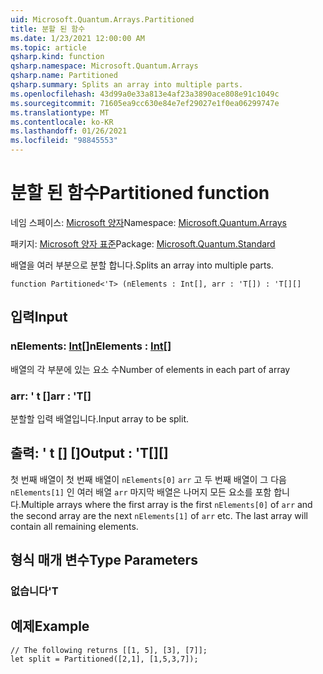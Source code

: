 ```yaml
---
uid: Microsoft.Quantum.Arrays.Partitioned
title: 분할 된 함수
ms.date: 1/23/2021 12:00:00 AM
ms.topic: article
qsharp.kind: function
qsharp.namespace: Microsoft.Quantum.Arrays
qsharp.name: Partitioned
qsharp.summary: Splits an array into multiple parts.
ms.openlocfilehash: 43d99a0e33a813e4af23a3890ace808e91c1049c
ms.sourcegitcommit: 71605ea9cc630e84e7ef29027e1f0ea06299747e
ms.translationtype: MT
ms.contentlocale: ko-KR
ms.lasthandoff: 01/26/2021
ms.locfileid: "98845553"
---
```

# <a name="partitioned-function"></a><span data-ttu-id="500f1-102">분할 된 함수</span><span class="sxs-lookup"><span data-stu-id="500f1-102">Partitioned function</span></span>

<span data-ttu-id="500f1-103">네임 스페이스: [Microsoft 양자](xref:Microsoft.Quantum.Arrays)</span><span class="sxs-lookup"><span data-stu-id="500f1-103">Namespace: [Microsoft.Quantum.Arrays](xref:Microsoft.Quantum.Arrays)</span></span>

<span data-ttu-id="500f1-104">패키지: [Microsoft 양자 표준](https://nuget.org/packages/Microsoft.Quantum.Standard)</span><span class="sxs-lookup"><span data-stu-id="500f1-104">Package: [Microsoft.Quantum.Standard](https://nuget.org/packages/Microsoft.Quantum.Standard)</span></span>


<span data-ttu-id="500f1-105">배열을 여러 부분으로 분할 합니다.</span><span class="sxs-lookup"><span data-stu-id="500f1-105">Splits an array into multiple parts.</span></span>

```qsharp
function Partitioned<'T> (nElements : Int[], arr : 'T[]) : 'T[][]
```


## <a name="input"></a><span data-ttu-id="500f1-106">입력</span><span class="sxs-lookup"><span data-stu-id="500f1-106">Input</span></span>

### <a name="nelements--int"></a><span data-ttu-id="500f1-107">nElements: [Int](xref:microsoft.quantum.lang-ref.int)[]</span><span class="sxs-lookup"><span data-stu-id="500f1-107">nElements : [Int](xref:microsoft.quantum.lang-ref.int)[]</span></span>

<span data-ttu-id="500f1-108">배열의 각 부분에 있는 요소 수</span><span class="sxs-lookup"><span data-stu-id="500f1-108">Number of elements in each part of array</span></span>


### <a name="arr--t"></a><span data-ttu-id="500f1-109">arr: ' t []</span><span class="sxs-lookup"><span data-stu-id="500f1-109">arr : 'T[]</span></span>

<span data-ttu-id="500f1-110">분할할 입력 배열입니다.</span><span class="sxs-lookup"><span data-stu-id="500f1-110">Input array to be split.</span></span>



## <a name="output--t"></a><span data-ttu-id="500f1-111">출력: ' t [] []</span><span class="sxs-lookup"><span data-stu-id="500f1-111">Output : 'T[][]</span></span>

<span data-ttu-id="500f1-112">첫 번째 배열이 첫 번째 배열이 `nElements[0]` `arr` 고 두 번째 배열이 그 다음 `nElements[1]` 인 여러 배열 `arr` 마지막 배열은 나머지 모든 요소를 포함 합니다.</span><span class="sxs-lookup"><span data-stu-id="500f1-112">Multiple arrays where the first array is the first `nElements[0]` of `arr` and the second array are the next `nElements[1]` of `arr` etc. The last array will contain all remaining elements.</span></span>

## <a name="type-parameters"></a><span data-ttu-id="500f1-113">형식 매개 변수</span><span class="sxs-lookup"><span data-stu-id="500f1-113">Type Parameters</span></span>

### <a name="t"></a><span data-ttu-id="500f1-114">없습니다</span><span class="sxs-lookup"><span data-stu-id="500f1-114">'T</span></span>



## <a name="example"></a><span data-ttu-id="500f1-115">예제</span><span class="sxs-lookup"><span data-stu-id="500f1-115">Example</span></span>

```qsharp
// The following returns [[1, 5], [3], [7]];
let split = Partitioned([2,1], [1,5,3,7]);
```